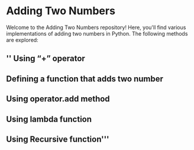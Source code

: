 # Adding Two Numbers

Welcome to the Adding Two Numbers repository! Here, you'll find various implementations of adding two numbers in Python. The following methods are explored:


## '' Using “+” operator
## Defining a function that adds two number
## Using operator.add method
## Using lambda function
## Using Recursive function'''